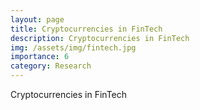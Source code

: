 ```yaml
---
layout: page
title: Cryptocurrencies in FinTech
description: Cryptocurrencies in FinTech
img: /assets/img/fintech.jpg
importance: 6
category: Research
---
```


Cryptocurrencies in FinTech
